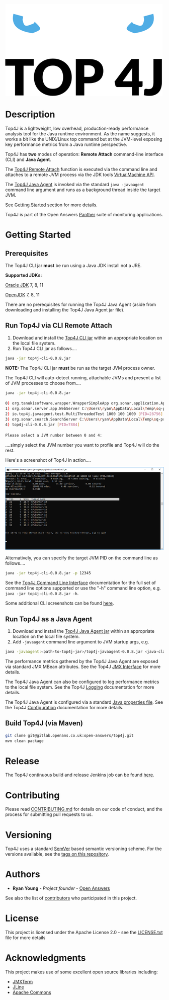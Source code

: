 ![Top4J Logo](/images/top4j-icon-panther-style.png)

Description
===========

Top4J is a lightweight, low overhead, production-ready performance analysis tool for the Java runtime environment. As the name suggests, it works a bit like the UNIX/Linux top command but at the JVM-level exposing key performance metrics from a Java runtime perspective.

Top4J has **two** modes of operation: **Remote Attach** command-line interface (CLI) and **Java Agent**.

The [Top4J Remote Attach](/README.md#run-top4j-via-cli-remote-attach) function is executed via the command line and attaches to a remote JVM process via the JDK tools [VirtualMachine API](https://docs.oracle.com/javase/8/docs/jdk/api/attach/spec/com/sun/tools/attach/VirtualMachine.html).

The [Top4J Java Agent](/README.md#run-top4j-as-a-java-agent) is invoked via the standard `java -javaagent` command line argument and runs as a background thread inside the target JVM.

See [Getting Started](/README.md#getting-started) section for more details.

Top4J is part of the Open Answers [Panther](https://www.openanswers.co.uk/products/panther) suite of monitoring applications.

Getting Started
===============

Prerequisites
-------------

The Top4J CLI jar **must** be run using a Java JDK install not a JRE.

**Supported JDKs:**

[Oracle JDK](https://www.oracle.com/technetwork/java/javase/downloads/index.html) 7, 8, 11

[OpenJDK](https://openjdk.java.net/) 7, 8, 11

There are no prerequisites for running the Top4J Java Agent (aside from downloading and installing the Top4J Java Agent jar file).

Run Top4J via CLI Remote Attach
-------------------------------

1. Download and install the [Top4J CLI jar](http://hlcit003:8081/nexus/content/repositories/releases/io/top4j/top4j-cli/0.0.8/top4j-cli-0.0.8.jar) within an appropriate location on the local file system.
1. Run Top4J CLI jar as follows....

```bash
java -jar top4j-cli-0.0.8.jar
```

**NOTE:** The Top4J CLI jar **must** be run as the target JVM process owner.

The Top4J CLI will auto-detect running, attachable JVMs and present a list of JVM processes to choose from....

```bash
java -jar top4j-cli-0.0.8.jar

0) org.tanukisoftware.wrapper.WrapperSimpleApp org.sonar.application.App [PID=8800]
1) org.sonar.server.app.WebServer C:\Users\ryan\AppData\Local\Temp\sq-process6076250228712711580properties [PID=9840]
2) io.top4j.javaagent.test.MultiThreadedTest 1000 100 1000 [PID=28756]
3) org.sonar.search.SearchServer C:\Users\ryan\AppData\Local\Temp\sq-process647990075843669775properties [PID=10876]
4) top4j-cli-0.0.8.jar [PID=7884]

Please select a JVM number between 0 and 4:
```

....simply select the JVM number you want to profile and Top4J will do the rest.

Here's a screenshot of Top4J in action....

![Top4J Top Threads Screenshot](/images/top4j-top-threads-screenshot.png)

Alternatively, you can specify the target JVM PID on the command line as follows....

```bash
java -jar top4j-cli-0.0.8.jar -p 12345
```

See the [Top4J Command Line Interface](/docs/COMMAND_LINE_INTERFACE.md) documentation for the full set of command line options supported or use the "-h" command line option, e.g. `java -jar top4j-cli-0.0.8.jar -h`.

Some additional CLI screenshots can be found [here](/docs/SCREENSHOTS.md).

Run Top4J as a Java Agent
-------------------------

1. Download and install the [Top4J Java Agent jar](http://hlcit003:8081/nexus/content/repositories/releases/io/top4j/top4j-javaagent/0.0.8/top4j-javaagent-0.0.8.jar) within an appropriate location on the local file system.
1. Add `-javaagent` command line argument to JVM startup args, e.g.

```bash
java -javaagent:<path-to-top4j-jar>/top4j-javaagent-0.0.8.jar <java-class-name>
```

The performance metrics gathered by the Top4J Java Agent are exposed via standard JMX MBean attributes. See the Top4J [JMX Interface](/docs/JMX_INTERFACE.md) for more details.

The Top4J Java Agent can also be configured to log performance metrics to the local file system. See the Top4J [Logging](/docs/LOGGING.md) documentation for more details.

The Top4J Java Agent is configured via a standard [Java properties file](https://docs.oracle.com/javase/tutorial/essential/environment/properties.html). See the Top4J [Configuration](/docs/CONFIGURATION.md) documentation for more details.

Build Top4J (via Maven)
-----------------------
```bash
git clone git@gitlab.openans.co.uk:open-answers/top4j.git
mvn clean package
```

Release
=======
The Top4J continuous build and release Jenkins job can be found [here](http://hlcit001:8080/jenkins/job/top4j/).

Contributing
============

Please read [CONTRIBUTING.md](/CONTRIBUTING.md) for details on our code of conduct, and the process for submitting pull requests to us.

Versioning
==========

Top4J uses a standard [SemVer](http://semver.org/) based semantic versioning scheme. For the versions available, see the [tags on this repository](https://github.com/OpenAnswers/top4j/tags).

Authors
=======

* **Ryan Young** - *Project founder* - [Open Answers](https://github.com/OpenAnswers)

See also the list of [contributors](https://github.com/OpenAnswers/top4j/contributors) who participated in this project.

License
=======

This project is licensed under the Apache License 2.0 - see the [LICENSE.txt](/LICENSE.txt) file for more details

Acknowledgments
===============

This project makes use of some excellent open source libraries including:

* [JMXTerm](https://docs.cyclopsgroup.org/jmxterm)
* [JLine](https://github.com/jline/jline2)
* [Apache Commons](https://commons.apache.org/)


